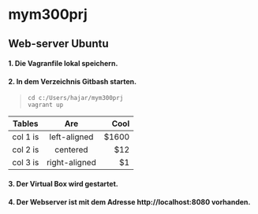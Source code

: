 # mym300prj
## Web-server Ubuntu
#### 1. Die Vagranfile lokal speichern. 
#### 2. In dem Verzeichnis Gitbash starten.
>     cd c:/Users/hajar/mym300prj
>     vagrant up

| Tables   |      Are      |  Cool |
|----------|:-------------:|------:|
| col 1 is |  left-aligned | $1600 |
| col 2 is |    centered   |   $12 |
| col 3 is | right-aligned |    $1 |

#### 3. Der Virtual Box wird gestartet. 
#### 4. Der Webserver ist mit dem Adresse http://localhost:8080 vorhanden.
